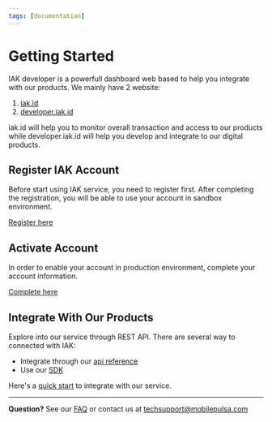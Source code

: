 ```yaml
---
tags: [documentation]
---
```


# Getting Started

IAK developer is a powerfull dashboard web based to help you integrate with our products. We mainly have 2 
website: 

  1. [iak.id](https://iak.id) 
  2. [developer.iak.id](https://developer.mobilepulsa.net) 

iak.id will help you to monitor overall transaction and access to our products while developer.iak.id will help you develop and integrate to our digital products. 

## Register IAK Account

Before start using IAK service, you need to register first.
After completing the registration, you will be able to use your account in sandbox environment.

[Register here](https://developer.mobilepulsa.net/signin)

## Activate Account

In order to enable your account in production environment, complete your account information.

[Complete here](https://developer.mobilepulsa.net/user_information)

## Integrate With Our Products

Explore into our service through REST API. There are several way to connected with IAK:
- Integrate through our [api reference](https://docs.iak.id/docs/api-reference/docs/introduction.md)
- Use our [SDK](./integration/sdk.md)

Here's a [quick start](integration/quick-start.md) to integrate with our service.

---

  **Question?** See our [FAQ](./faq.md) or contact us at [techsupport@mobilepulsa.com](mailto:techsupport@mobilepulsa.com)
